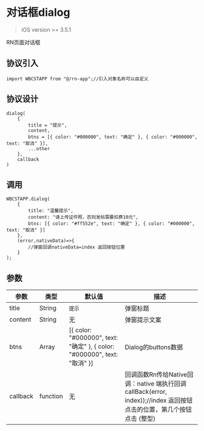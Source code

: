 # 对话框dialog

> iOS version >= 3.5.1

RN页面对话框



## 协议引入

```
import WBCSTAPP from "@/rn-app";//引入对象名称可以自定义
```



## 协议设计

```
dialog(
    {
        title = "提示",
        content,
        btns = [{ color: "#000000", text: "确定" }, { color: "#000000", text: "取消" }],
        ...other
    },
    callback
)
```



## 调用

```
WBCSTAPP.dialog(
    {
        title: "温馨提示",
        content: "请上传证件照，否则发帖需要扣费10元",
        btns: [{ color: "#ff552e", text: "确定" }, { color: "#000000", text: "取消" }]
    },
    (error,nativeData)=>{
        //弹窗回调nativeData=index 返回按钮位置
    }
);
```



## 参数

| 参数     | 类型     | 默认值                                                       | 描述                                                         |
| -------- | -------- | ------------------------------------------------------------ | ------------------------------------------------------------ |
| title    | String   | `提示`                                                       | 弹窗标题                                                     |
| content  | String   | 无                                                           | 弹窗提示文案                                                 |
| btns     | Array    | [{ color: "#000000", text: "确定" }, { color: "#000000", text: "取消" }] | Dialog的buttons数据                                          |
| callback | function | 无                                                           | 回调函数Rn传给Native回调：native 端执行回调callBack(error, index));//index 返回按钮点击的位置，第几个按钮点击 (整型) |
